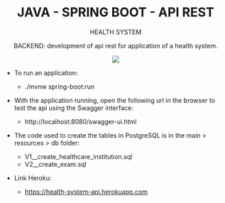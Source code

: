 <h1 align="center">JAVA - SPRING BOOT - API REST</h1>
<p align="center">
 HEALTH SYSTEM
</p>


<p align="center">
BACKEND: development of api rest for application of a health system.
</p>

<p align="center">
<img src="http://img.shields.io/static/v1?label=STATUS&message=UNDER%20DEVELOPMENT&color=GREEN&style=for-the-badge"/>
</p>

- To run an application:

  - ./mvnw spring-boot:run

- With the application running, open the following url in the browser to test the api using the Swagger interface:
  - http://localhost:8080/swagger-ui.html
  
- The code used to create the tables in PostgreSQL is in the main > resources > db folder:
  - V1__create_healthcare_institution.sql
  - V2__create_exam.sql
  
- Link Heroku:
   - https://health-system-api.herokuapp.com
